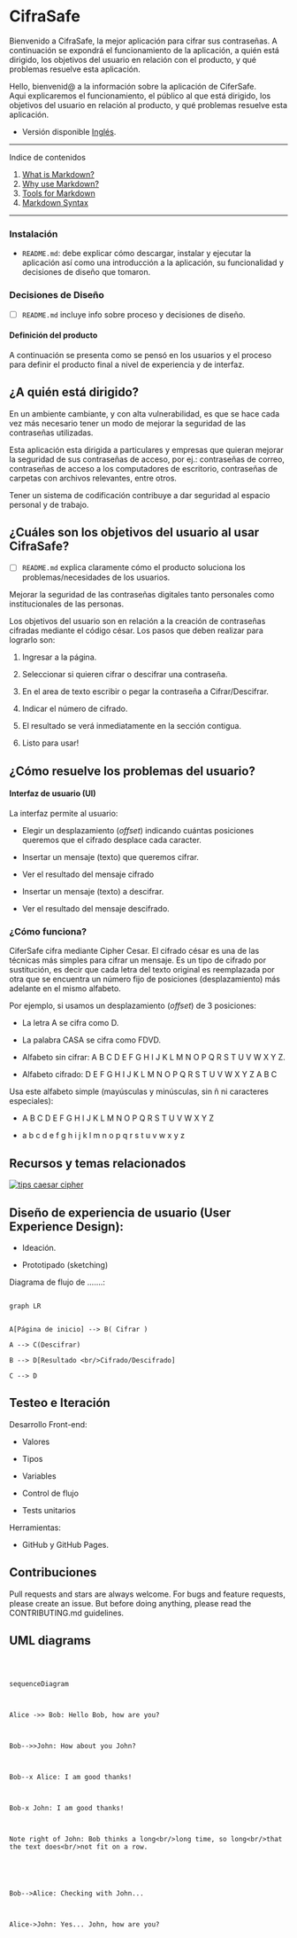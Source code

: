 # CifraSafe

Bienvenido a CifraSafe, la mejor aplicación para cifrar sus contraseñas. A continuación se expondrá el funcionamiento de la aplicación, a quién está dirigido, los objetivos del usuario en relación con el producto, y qué problemas resuelve esta aplicación.

Hello, bienvenid@ a la información sobre la aplicación de CiferSafe.  
Aqui explicaremos el funcionamiento, el público al que está dirigido, los objetivos del usuario en relación al producto, y qué problemas resuelve esta aplicación.   

* Versión disponible [Inglés](https://github.com/LewisVo/Markdown-Tutorial/blob/master/Translation:Spanish.md).

*******
Indice de contenidos  
 1. [What is Markdown?](#whatismarkdown)
 2. [Why use Markdown?](#why)
 3. [Tools for Markdown](#tools)
 4. [Markdown Syntax](#syntax)

*******


### Instalación

*  `README.md`: debe explicar cómo descargar, instalar y ejecutar la aplicación así como una introducción a la aplicación, su funcionalidad y decisiones de diseño que tomaron.

### Decisiones de Diseño

* [ ] `README.md` incluye info sobre proceso y decisiones de diseño.


#### Definición del producto

A continuación se presenta como se pensó en los usuarios y el proceso para definir el producto final a nivel de experiencia y de interfaz.


## ¿A quién está dirigido?

En un ambiente cambiante, y con alta vulnerabilidad, es que se hace cada vez más necesario tener un modo de mejorar la seguridad de las contraseñas utilizadas.  

Esta aplicación esta dirigida a particulares y empresas que quieran mejorar la seguridad de sus contraseñas de acceso, por ej.: contraseñas de correo, contraseñas de acceso a los computadores de escritorio, contraseñas de carpetas con archivos relevantes, entre otros.

Tener un sistema de codificación contribuye a dar seguridad al espacio personal y de trabajo.

  
## ¿Cuáles son los objetivos del usuario al usar CifraSafe?

* [ ] `README.md` explica claramente cómo el producto soluciona los problemas/necesidades de los usuarios.

Mejorar la seguridad de las contraseñas digitales tanto personales como institucionales de las personas.

Los objetivos del usuario son en relación a la creación de contraseñas cifradas mediante el código césar. Los pasos que deben realizar para lograrlo son:

1. Ingresar a la página.

2.  Seleccionar si quieren cifrar o descifrar una contraseña.

3. En el area de texto escribir o pegar la contraseña a Cifrar/Descifrar.

4. Indicar el número de cifrado.

5. El resultado se verá inmediatamente en la sección contigua.

7. Listo para usar!

  

## ¿Cómo resuelve los problemas del usuario?

  
  

#### Interfaz de usuario (UI)

  

La interfaz permite al usuario:

- Elegir un desplazamiento (_offset_) indicando cuántas posiciones queremos que el cifrado desplace cada caracter.

- Insertar un mensaje (texto) que queremos cifrar.

- Ver el resultado del mensaje cifrado

- Insertar un mensaje (texto) a descifrar.

- Ver el resultado del mensaje descifrado.

### ¿Cómo funciona?
  
CiferSafe cifra mediante Cipher Cesar. El cifrado césar es una de las técnicas más simples para cifrar un mensaje. Es un tipo de cifrado por sustitución, es decir que cada letra del texto original es reemplazada por otra que se encuentra un número fijo de posiciones (desplazamiento) más adelante en el mismo alfabeto.

Por ejemplo, si usamos un desplazamiento (_offset_) de 3 posiciones:

- La letra A se cifra como D.

- La palabra CASA se cifra como FDVD.

- Alfabeto sin cifrar: A B C D E F G H I J K L M N O P Q R S T U V W X Y Z.

- Alfabeto cifrado: D E F G H I J K L M N O P Q R S T U V W X Y Z A B C


Usa este alfabeto simple (mayúsculas y minúsculas, sin ñ ni caracteres especiales):


- A B C D E F G H I J K L M N O P Q R S T U V W X Y Z

- a b c d e f g h i j k l m n o p q r s t u v w x y z



  

## Recursos y temas relacionados

  
[![tips caesar cipher](https://img.youtube.com/vi/zd8eVrXhs7Y/0.jpg)](https://www.youtube.com/watch?v=zd8eVrXhs7Y)

  

  

  
## Diseño de experiencia de usuario (User Experience Design):

- Ideación.

- Prototipado (sketching)

Diagrama de flujo de .......:

```mermaid

graph LR

 
A[Página de inicio] --> B( Cifrar )

A --> C(Descifrar)

B --> D[Resultado <br/>Cifrado/Descifrado]

C --> D

```


## Testeo e Iteración

Desarrollo Front-end:

* Valores

* Tipos

* Variables

* Control de flujo

* Tests unitarios

Herramientas:

- GitHub y GitHub Pages.


## Contribuciones

Pull requests and stars are always welcome. For bugs and feature requests, please create an issue. But before doing anything, please read the CONTRIBUTING.md guidelines.


## UML diagrams


 
```mermaid

  

sequenceDiagram

  

Alice ->> Bob: Hello Bob, how are you?

  

Bob-->>John: How about you John?

  

Bob--x Alice: I am good thanks!

  

Bob-x John: I am good thanks!

  

Note right of John: Bob thinks a long<br/>long time, so long<br/>that the text does<br/>not fit on a row.

  

  

Bob-->Alice: Checking with John...

  

Alice->John: Yes... John, how are you?

  

```

  

